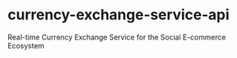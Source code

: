 # currency-exchange-service-api
Real-time Currency Exchange Service for the Social E-commerce Ecosystem

